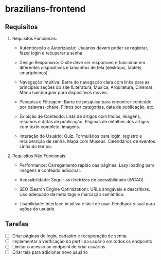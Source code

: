 # brazilians-frontend

## Requisitos
1. Requisitos Funcionais:

    - Autenticação e Autorização: 
    Usuários devem poder se registrar, fazer login e recuperar a senha.

    - Design Responsivo:
    O site deve ser responsivo e funcionar em diferentes dispositivos e tamanhos de tela (desktops, tablets, smartphones).

    - Navegação Intuitiva:
    Barra de navegação clara com links para as principais seções do site (Literatura, Música, Arquitetura, Cinema).
    Menu hamburguer para dispositivos móveis.

    - Pesquisa e Filtragem:
    Barra de pesquisa para encontrar conteúdo por palavras-chave.
    Filtros por categorias, data de publicação, etc.

    - Exibição de Conteúdo:
    Lista de artigos com títulos, imagens, resumos e datas de publicação.
    Páginas de detalhes dos artigos com texto completo, imagens.

    - Interação do Usuário:
    Quiz.
    Formulários para login, registro e recuperação de senha.
    Mapa com Museus.
    Calendários de eventos.
    Linha do tempo.

2. Requisitos Não Funcionais:
    - Performance:
    Carregamento rápido das páginas.
    Lazy loading para imagens e conteúdo adicional.

    - Acessibilidade:
    Seguir as diretrizes de acessibilidade (WCAG).

    - SEO (Search Engine Optimization):
    URLs amigáveis e descritivas.
    Uso adequado de meta tags e marcação semântica.

    - Usabilidade:
    Interface intuitiva e fácil de usar.
    Feedback visual para ações do usuário.

 ## Tarefas

 - [ ] Criar páginas de login, cadastro e recuperação de senha.
 - [ ] Implementar a verificação do perfil do usuário em todos os endpoints
 - [ ] Limitar o acesso ao endpoint de criar usuários
 - [ ] Criar tela para adicionar novo usuário